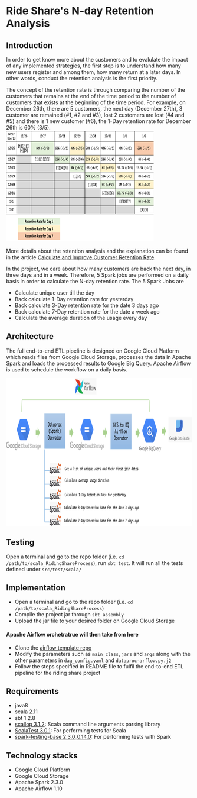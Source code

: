 # Ride Share's N-day Retention Analysis

## Introduction
In order to get know more about the customers and to evalulate the impact of any implemented strategies, the first step is to understand how many new users register and among them, how many return at a later days. In other words, conduct the retention analysis is the first priority.

The concept of the retention rate is through comparing the number of the customers that remains at the end of the time period to the number of customers that exists at the beginning of the time period. For example, on December 26th, there are 5 customers, the next day (December 27th), 3 customer are remained (#1, #2 and #3), lost 2 customers are lost (#4 and #5) and there is 1 new customer (#6), the 1-Day retention rate for December 26th is 60% (3/5).
<img src="https://github.com/anleihuang/scala_RidingShareProcess/blob/master/docs/crr_example.png"  width="400" height="300">

More details about the retention analysis and the explanation can be found in the article [Calculate and Improve Customer Retention Rate](https://www.salesforce.com/products/service-cloud/best-practices/customer-retention-rate/)

In the project, we care about how many customers are back the next day, in three days and in a week. Therefore, 5 Spark jobs are performed on a daily basis in order to calculate the N-day retention rate. The 5 Spark Jobs are
- Calculate unique user till the day
- Back calculate 1-Day retention rate for yesterday
- Back calculate 3-Day retention rate for the date 3 days ago
- Back calculate 7-Day retention rate for the date a week ago
- Calculate the average duration of the usage every day


## Architecture
The full end-to-end ETL pipeline is designed on Google Cloud Platform which reads files from Google Cloud Storage, processes the data in Apache Spark and loads the processed results to Google Big Query. Apache Airflow is used to schedule the workflow on a daily basis.

<img src="https://github.com/anleihuang/scala_RidingShareProcess/blob/master/docs/infra.png"  width="600" height="400">

## Testing
Open a terminal and go to the repo folder (i.e. `cd /path/to/scala_RidingShareProcess`), run `sbt test`. It will run all the tests defined under `src/test/scala/`

## Implementation
- Open a terminal and go to the repo folder (i.e. `cd /path/to/scala_RidingShareProcess`)
- Compile the project jar through `sbt assembly`
- Upload the jar file to your desired folder on Google Cloud Storage
#### Apache Airflow orchetratrue will then take from here
- Clone the [airflow template repo](https://github.com/anleihuang/airflow_withJinjia)
- Modify the parameters such as `main_class`, `jars` and `args` along with the other parameters in `dag_config.yaml` and `dataproc-arflow.py.j2` 
- Follow the steps specified in README file to fulfil the end-to-end ETL pipeline for the riding share project

## Requirements
- java8
- scala 2.11
- sbt 1.2.8
- [scallop 3.1.2](https://github.com/scallop/scallop): Scala command line arguments parsing library
- [ScalaTest 3.0.1](http://www.scalatest.org/user_guide/using_scalatest_with_sbt): For performing tests for Scala
- [spark-testing-base 2.3.0_0.14.0](https://github.com/holdenk/spark-testing-base): For performing tests with Spark

## Technology stacks
- Google Cloud Platform
- Google Cloud Storage
- Apache Spark 2.3.0
- Apache Airflow 1.10
